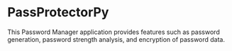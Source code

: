 # PassProtectorPy

This Password Manager application provides features such as password generation, password strength analysis, and encryption of password data.
